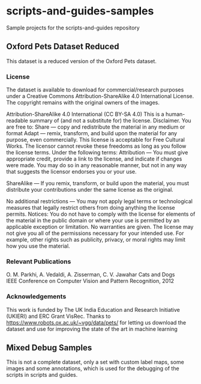 # scripts-and-guides-samples
Sample projects for the scripts-and-guides repository

## Oxford Pets Dataset Reduced
This dataset is a reduced version of the Oxford Pets dataset.

### License
The dataset is available to download for commercial/research purposes under a Creative Commons Attribution-ShareAlike 4.0 International License. The copyright remains with the original owners of the images.

Attribution-ShareAlike 4.0 International (CC BY-SA 4.0)
This is a human-readable summary of (and not a substitute for) the license. Disclaimer.
You are free to:
Share — copy and redistribute the material in any medium or format
Adapt — remix, transform, and build upon the material
for any purpose, even commercially.
This license is acceptable for Free Cultural Works.
The licensor cannot revoke these freedoms as long as you follow the license terms.
Under the following terms:
Attribution — You must give appropriate credit, provide a link to the license, and indicate if changes were made. You may do so in any reasonable manner, but not in any way that suggests the licensor endorses you or your use.

ShareAlike — If you remix, transform, or build upon the material, you must distribute your contributions under the same license as the original.

No additional restrictions — You may not apply legal terms or technological measures that legally restrict others from doing anything the license permits.
Notices:
You do not have to comply with the license for elements of the material in the public domain or where your use is permitted by an applicable exception or limitation.
No warranties are given. The license may not give you all of the permissions necessary for your intended use. For example, other rights such as publicity, privacy, or moral rights may limit how you use the material.

### Relevant Publications
O. M. Parkhi, A. Vedaldi, A. Zisserman, C. V. Jawahar
Cats and Dogs  
IEEE Conference on Computer Vision and Pattern Recognition, 2012

### Acknowledgements
This work is funded by The UK India Education and Research Initiative (UKIERI) and ERC Grant VisRec.
Thanks to https://www.robots.ox.ac.uk/~vgg/data/pets/ for letting us download the dataset and use for improving the state of the art in machine learning

## Mixed Debug Samples
This is not a complete dataset, only a set with custom label maps, some images and some annotations, which is used for the debugging of the scripts in scripts and guides.



